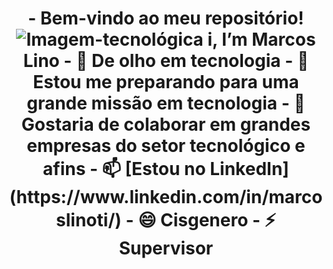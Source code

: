 <h1 align="center"> - Bem-vindo ao meu repositório! 
 <picture>
 <source media="(prefers-color-scheme: dark)" srcset="![network](https://github.com/user-attachments/assets/bb9a557f-6396-4c0c-b768-4274d7c31c19)">
 <source media="(prefers-color-scheme: light)" srcset="![network](https://github.com/user-attachments/assets/bb9a557f-6396-4c0c-b768-4274d7c31c19)">
 <img alt="Imagem-tecnológica" src="![network](https://github.com/user-attachments/assets/bb9a557f-6396-4c0c-b768-4274d7c31c19)">
</picture> 
i, I’m Marcos Lino
- 👀 De olho em tecnologia
- 🌱 Estou me preparando para uma grande missão em tecnologia
- 💞️ Gostaria de colaborar em grandes empresas do setor tecnológico e afins
- 📫 [Estou no LinkedIn] (https://www.linkedin.com/in/marcoslinoti/)
- 😄 Cisgenero
- ⚡ Supervisor

<!---
linomar31/linomar31 is a ✨ special ✨ repository because its `README.md` (this file) appears on your GitHub profile.
You can click the Preview link to take a look at your changes.
--->
